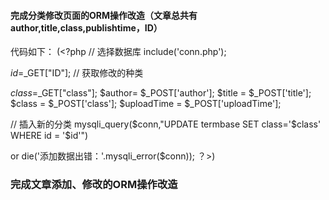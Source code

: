 #### 完成分类修改页面的ORM操作改造（文章总共有author,title,class,publishtime，ID）
代码如下：
(<?php
// 选择数据库
include('conn.php');

$id=$_GET["ID"];
// 获取修改的种类

$class=$_GET["class"];
$author= $_POST['author'];
$title = $_POST['title'];
$class = $_POST['class'];
$uploadTime = $_POST['uploadTime'];


// 插入新的分类
mysqli_query($conn,"UPDATE termbase SET 
            class='$class' 
			WHERE id = '$id'") 
			
or die('添加数据出错：'.mysqli_error($conn)); 
？>)
### 完成文章添加、修改的ORM操作改造 
